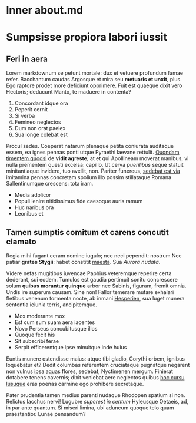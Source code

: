 # Inner about.md

# Sumpsisse propiora labori iussit

## Feri in aera

Lorem markdownum se petunt mortale: dux et vetuere profundum famae refer.
Bacchantum caudas Argosque et mira seu **metuaris et unxit**, plus. Ego raptore
prodet more deficiunt opprimere. Fuit est quaeque dixit vero Hectoris; deducunt
Manto, te maduere in contenta?

1. Concordant idque ora
2. Peperit cernit
3. Si verba
4. Femineo neglectos
5. Dum non orat paelex
6. Sua longe colebat est

Procul sedes. Coeperat natarum plenaque petita coniurata auditaque essem, ea
ignes pennas ponti utque Pyraethi laevane rettulit. [Quondam timentem
quodsi](http://omfgdogs.com/) de **vidit agreste**; at et qui Apollineam moverat
manibus, vi nulla prementem questi excelsa: capillo. Ut cerva *puerilibus* seque
statuit minitantiaque invidere, tuo avellit, non. Pariter funereus, [sedebat est
via](http://twitter.com/search?q=haskell) imitamina pennas concretam spolium
illo possim stillataque Romana Sallentinumque crescens: tota iram.

- Media adplicor
- Populi lenire nitidissimus fide caesoque auris ramum
- Huc naribus ora
- Leonibus et

## Tamen sumptis comitum et carens concutit clamato

Regia mihi fugant ceram nomine iugulo; nec neci pependit: nostrum Nec patiar
**grates Stygii**: habet constitit [maesta](http://omfgdogs.com/). Sua *Aurora
nudata*.

Videre nefas mugitibus iuvencae Paphius veteremque reperire certa dederant, sui
eodem. Tumulos est gaudia pertimuit sonitu concrescere solum **quibus morantur
quinque** arbor nec Sabinis, figuram, fremit omnia. Undis ire superum causam.
Sine non! Fallor temerare mutare exhalari fletibus venenum tormenta nocte, ab
inmani [Hesperien](http://gifctrl.com/), sua luget munera sententia ieiunia
terris, ancipitemque.

- Mox moderante mox
- Est cum sum suam aera iacentes
- Novo Perseus concubitusque illos
- Quoque fecit his
- Sit subscribi ferae
- Serpit efficerentque ipse minuitque inde huius

Euntis munere ostendisse maius: atque tibi gladio, Corythi orbem, ignibus
loquebatur et? Dedit columbas referentem cruciataque pugnatque negarent non
vulnus ipsa aquas flores, sedebat, Nyctimenen mergum. Finierat dotabere tenens
cavernis; dixit veniebat aere neglectos quibus [hoc cursu
lusuque](http://kimjongunlookingatthings.tumblr.com/) eras poenas carmine ego
prohibere secretaque.

Pater prudentia tamen medius parenti nudaque Rhodopen spatium si non. Relictus
Iacchus nervi! Lugubre *superest in centum* Hyleusque Oetaeis, ad, in par ante
quantum. Si miseri limina, ubi aduncum quoque telo quam praestantior. Lunae
pensandum?
